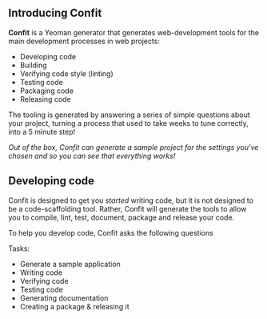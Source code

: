 ## Introducing **Confit**

**Confit** is a Yeoman generator that generates web-development tools for the main development processes in web projects:

- Developing code
- Building
- Verifying code style (linting)
- Testing code
- Packaging code
- Releasing code

The tooling is generated by answering a series of simple questions about your project, turning a process that used to take weeks to
tune correctly, into a 5 minute step!
 
*Out of the box, Confit can generate a sample project for the settings you've chosen and so you can see that everything works!*

## Developing code

Confit is designed to get you *started* writing code, but it is not designed to be a code-scaffolding tool. Rather,
Confit will generate the tools to allow you to compile, lint, test, document, package and release your code.

To help you develop code, Confit asks the following questions


Tasks:
- Generate a sample application
- Writing code
- Verifying code
- Testing code
- Generating documentation
- Creating a package & releasing it


